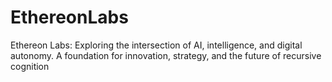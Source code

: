 # EthereonLabs
Ethereon Labs: Exploring the intersection of AI, intelligence, and digital autonomy. A foundation for innovation, strategy, and the future of recursive cognition
